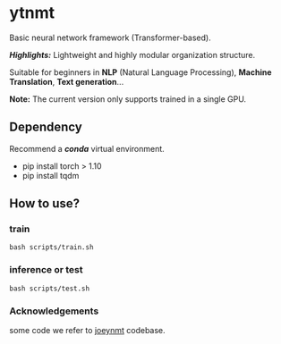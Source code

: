 # ytnmt
Basic neural network framework (Transformer-based).

***Highlights:*** Lightweight and highly modular organization structure.

Suitable for beginners in **NLP** (Natural Language Processing), **Machine Translation**, **Text generation**...

**Note:** The current version only supports trained in a single GPU.

## Dependency
Recommend a ***conda*** virtual environment.
* pip install torch > 1.10
* pip install tqdm 

## How to use?

### train
~~~
bash scripts/train.sh
~~~

### inference or test
~~~
bash scripts/test.sh
~~~

### Acknowledgements
some code we refer to [joeynmt](https://github.com/joeynmt/joeynmt) codebase.